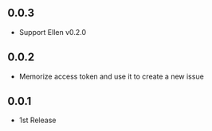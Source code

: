 ## 0.0.3
* Support Ellen v0.2.0

## 0.0.2
* Memorize access token and use it to create a new issue

## 0.0.1
* 1st Release
